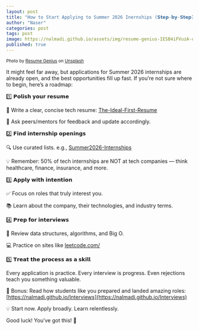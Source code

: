 ```yaml
---
layout: post
title: "How to Start Applying to Summer 2026 Inernships (𝗦𝘁𝗲𝗽-𝗯𝘆-𝗦𝘁𝗲𝗽)"
author: "Naser"
categories: post
tags: post
image: https://nalmadi.github.io/assets/img/resume-genius-IESB4iFVuzA-unsplash.jpg
published: true
---
```

<meta name="image" property="og:image" content="https://nalmadi.github.io/assets/img/resume-genius-IESB4iFVuzA-unsplash.jpg">
<sup>
  Photo by <a href="https://unsplash.com/@resumegenius?utm_content=creditCopyText&utm_medium=referral&utm_source=unsplash">Resume Genius</a> on <a href="https://unsplash.com/photos/a-woman-shaking-hands-with-another-woman-sitting-at-a-table-IESB4iFVuzA?utm_content=creditCopyText&utm_medium=referral&utm_source=unsplash">Unsplash</a>
</sup>
  

It might feel far away, but applications for Summer 2026 internships are already open, and the best opportunities fill up fast.
If you’re not sure where to begin, here’s a roadmap:


1️⃣ 𝗣𝗼𝗹𝗶𝘀𝗵 𝘆𝗼𝘂𝗿 𝗿𝗲𝘀𝘂𝗺𝗲

📄 Write a clear, concise tech resume: [The-Ideal-First-Resume](https://nalmadi.github.io/The-Ideal-First-Resume/)

👥 Ask peers/mentors for feedback and update accordingly.

2️⃣ 𝗙𝗶𝗻𝗱 𝗶𝗻𝘁𝗲𝗿𝗻𝘀𝗵𝗶𝗽 𝗼𝗽𝗲𝗻𝗶𝗻𝗴𝘀

🔍 Use curated lists. e.g., [Summer2026-Internships](https://github.com/SimplifyJobs/Summer2026-Internships)

💡 Remember: 50% of tech internships are NOT at tech companies — think healthcare, finance, insurance, and more.

3️⃣ 𝗔𝗽𝗽𝗹𝘆 𝘄𝗶𝘁𝗵 𝗶𝗻𝘁𝗲𝗻𝘁𝗶𝗼𝗻

✅ Focus on roles that truly interest you.

📚 Learn about the company, their technologies, and industry terms.


4️⃣ 𝗣𝗿𝗲𝗽 𝗳𝗼𝗿 𝗶𝗻𝘁𝗲𝗿𝘃𝗶𝗲𝘄𝘀

🧠 Review data structures, algorithms, and Big O.

💻 Practice on sites like [leetcode.com/](https://leetcode.com/)


5️⃣ 𝗧𝗿𝗲𝗮𝘁 𝘁𝗵𝗲 𝗽𝗿𝗼𝗰𝗲𝘀𝘀 𝗮𝘀 𝗮 𝘀𝗸𝗶𝗹𝗹

Every application is practice. Every interview is progress. Even rejections teach you something valuable.


💬 Bonus: Read how students like you prepared and landed amazing roles: [https://nalmadi.github.io/Interviews](https://nalmadi.github.io/Interviews)

💡 Start now. Apply broadly. Learn relentlessly.

Good luck! You’ve got this! 💪
